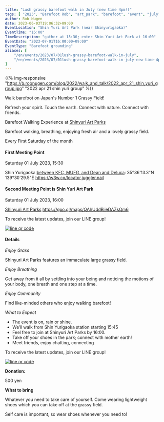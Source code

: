 ```yaml
---
title: "Lush grassy barefoot walk in July (new time 4pm!)"
tags: [ "2023", "Barefoot Rob", "art_park", "barefoot", "event", "july", "walk", "はだし", "新百合ヶ丘駅", "裸足のロブ" ]
author: Rob Nugen
date: 2023-06-03T19:06:32+09:00
EventLocation: "Shin Yuri Art Park (near Shinyurigaoka)"
EventTime: "16:00"
TimeDescription: "gather at 15:30; enter Shin Yuri Art Park at 16:00"
EventDate: "2023-07-01T16:00:00+09:00"
EventType: "Barefoot grounding"
aliases: [
    "/en/events/2023/07/01lush-grassy-barefoot-walk-in-july",
    "/en/events/2023/07/01lush-grassy-barefoot-walk-in-july-new-time-4pm-",
]
---
```


{{% img-responsive "https://b.robnugen.com/blog/2022/walk_and_talk/2022_apr_21_shin_yuri_group.jpg" "2022 apr 21 shin yuri group" %}}

Walk barefoot on Japan's Number 1 Grassy Field!

Refresh your spirit. Touch the earth. Connect with nature. Connect with friends.

Barefoot Walking Experience at [Shinyuri Art Parks](http://www.airgreen.info/artparks.html)

Barefoot walking, breathing, enjoying fresh air and a lovely grassy field.

Every First Saturday of the month

#### First Meeting Point

Saturday 01 July 2023, 15:30

Shin Yurigaoka [between KFC, MUFG, and Dean and Deluca](https://goo.gl/maps/aoY2j7WxkNjSC2u98):  35°36'13.3"N 139°30'29.5"E  https://w3w.co/locator.juggler.nail

#### Second Meeting Point is Shin Yuri Art Park

Saturday 01 July 2023, 16:00

[Shinyuri Art Parks](http://www.airgreen.info/artparks.html) https://goo.gl/maps/QAhUddBiieDAZsQm6

To receive the latest updates, join our LINE group!

[![line qr code](//b.robnugen.com/blog/2021/thumbs/2021_sep_25_rob_line_qr_code_text_walk_and_talk.jpg)](//b.robnugen.com/blog/2021/2021_sep_25_rob_line_qr_code_text_walk_and_talk.jpg)

#### Details

*Enjoy Grass*

Shinyuri Art Parks features an immaculate large grassy field.

*Enjoy Breathing*

Get away from it all by settling into your being and noticing the
motions of your body, one breath and one step at a time.

*Enjoy Community*

Find like-minded others who enjoy walking barefoot!

*What to Expect*

* The event is on, rain or shine.
* We'll walk from Shin Yurigaoka station starting 15:45
* Feel free to join at Shinyuri Art Parks by 16:00.
* Take off your shoes in the park; connect with mother earth!
* Meet friends, enjoy chatting, connecting

To receive the latest updates, join our LINE group!

[![line qr code](//b.robnugen.com/blog/2021/thumbs/2021_sep_25_rob_line_qr_code_text_walk_and_talk.jpg)](//b.robnugen.com/blog/2021/2021_sep_25_rob_line_qr_code_text_walk_and_talk.jpg)

**Donation:**

500 yen

**What to bring**

Whatever you need to take care of yourself.  Come wearing lightweight
shoes which you can take off at the grassy field.

Self care is important, so wear shoes whenever you need to!

